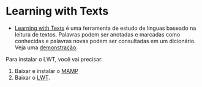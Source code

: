# Learning with Texts


- [Learning with Texts](https://learning-with-texts.sourceforge.io) é uma ferramenta de estudo de línguas baseado na leitura de textos. Palavras podem ser anotadas e marcadas como conhecidas e palavras novas podem ser consultadas em um dicionário. Veja uma [demonstração](https://learning-with-texts.sourceforge.io/testdb/index.php).


Para instalar o LWT, você vai precisar:

1. Baixar e instalar o [MAMP](https://www.mamp.info/en/downloads/)
2. Baixar o [LWT](https://sourceforge.net/projects/learning-with-texts/files/).	